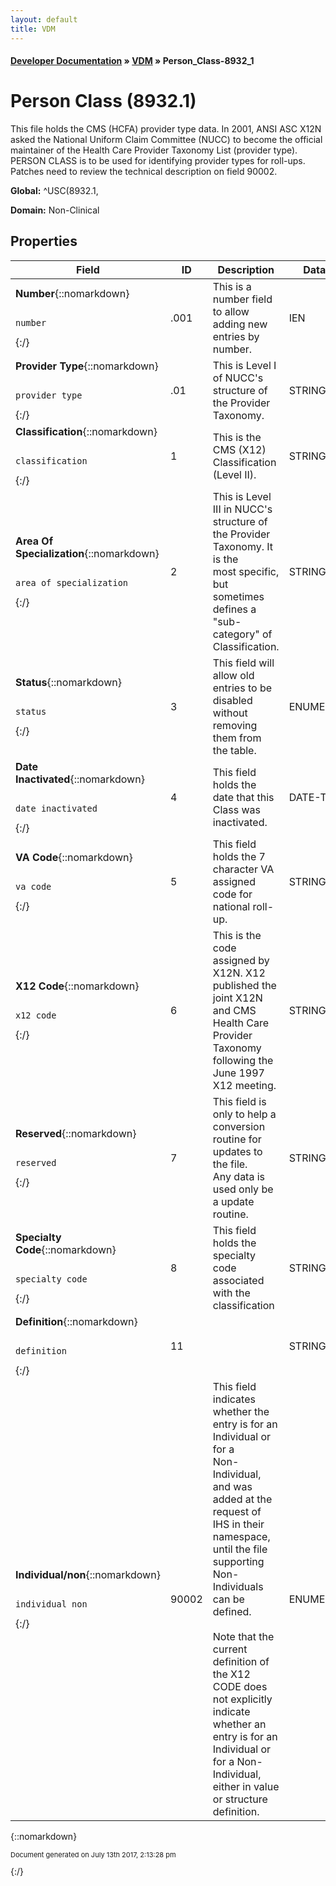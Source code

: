 ```yaml
---
layout: default
title: VDM
---
```


#### [Developer Documentation](../index) &#187; [VDM](TableOfContents) &#187; Person_Class-8932_1<br/>
<a name="top"></a>
# Person Class (8932.1)
This file holds the CMS (HCFA) provider type data.   In 2001, ANSI ASC X12N asked the National Uniform Claim Committee (NUCC) to become the official maintainer of the Health Care Provider Taxonomy List (provider type).   PERSON CLASS is to be used for identifying provider types for roll-ups.   Patches need to review the technical description on field 90002.

**Global:** ^USC(8932.1,

**Domain:** Non-Clinical

## Properties

Field | ID | Description | Datatype | Attributes | Range
--- | --- | --- | --- | --- | ---
**Number**{::nomarkdown}<pre><code>  number</code></pre>{:/} | .001 | This is a number field to allow adding new entries by number. | IEN |  | 
**Provider Type**{::nomarkdown}<pre><code>  provider_type</code></pre>{:/} | .01 | This is Level I of NUCC's structure of the Provider Taxonomy. | STRING | INDEXED<br/>REQUIRED | 
**Classification**{::nomarkdown}<pre><code>  classification</code></pre>{:/} | 1 | This is the CMS (X12) Classification (Level II). | STRING |  | 
**Area Of Specialization**{::nomarkdown}<pre><code>  area_of_specialization</code></pre>{:/} | 2 | This is Level III in NUCC's structure of the Provider Taxonomy.  It is the<br/>most specific, but sometimes defines a "sub-category" of Classification. | STRING |  | 
**Status**{::nomarkdown}<pre><code>  status</code></pre>{:/} | 3 | This field will allow old entries to be disabled without removing<br/>them from the table. | ENUMERATION |  | {::nomarkdown}Active: <em><strong>a</strong></em><br/>Inactive: <em><strong>i</strong></em>{:/}
**Date Inactivated**{::nomarkdown}<pre><code>  date_inactivated</code></pre>{:/} | 4 | This field holds the date that this Class was inactivated. | DATE-TIME |  | 
**VA Code**{::nomarkdown}<pre><code>  va_code</code></pre>{:/} | 5 | This field holds the 7 character VA assigned code for national roll-up. | STRING | INDEXED | 
**X12 Code**{::nomarkdown}<pre><code>  x12_code</code></pre>{:/} | 6 | This is the code assigned by X12N.  X12 published the joint X12N and CMS<br/>Health Care Provider Taxonomy following the June 1997 X12 meeting. | STRING | INDEXED | 
**Reserved**{::nomarkdown}<pre><code>  reserved</code></pre>{:/} | 7 | This field is only to help a conversion routine for updates to the file.<br/>Any data is used only be a update routine. | STRING |  | 
**Specialty Code**{::nomarkdown}<pre><code>  specialty_code</code></pre>{:/} | 8 | This field holds the specialty code associated with the classification | STRING |  | 
**Definition**{::nomarkdown}<pre><code>  definition</code></pre>{:/} | 11 |  | STRING |  | 
**Individual/non**{::nomarkdown}<pre><code>  individual_non</code></pre>{:/} | 90002 | This field indicates whether the entry is for an Individual or for a<br/>Non-Individual, and was added at the request of IHS in their namespace,<br/>until the file supporting Non-Individuals can be defined.<br/> <br/>Note that the current definition of the X12 CODE does not explicitly<br/>indicate whether an entry is for an Individual or for a Non-Individual,<br/>either in value or structure definition. | ENUMERATION |  | {::nomarkdown}NON-INDIVIDUAL: <em><strong>N</strong></em><br/>INDIVIDUAL: <em><strong>I</strong></em>{:/}



{::nomarkdown} <br/><p style="font-size: 11px">Document generated on July 13th 2017, 2:13:28 pm</p>{:/}
